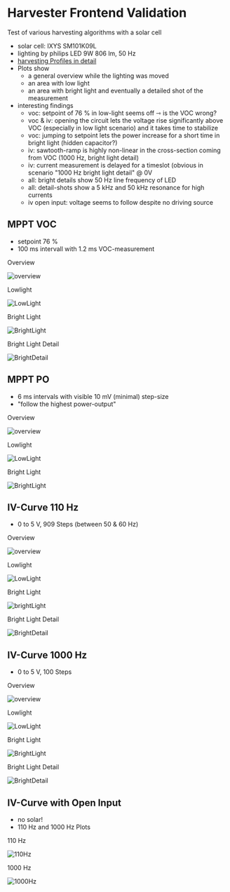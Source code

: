 # Harvester Frontend Validation

Test of various harvesting algorithms with a solar cell

- solar cell: IXYS SM101K09L
- lighting by philips LED 9W 806 lm, 50 Hz
- [harvesting Profiles in detail](https://github.com/orgua/shepherd-datalib/blob/main/shepherd_core/shepherd_core/data_models/content/virtual_harvester_fixture.yaml)
- Plots show
    - a general overview while the lighting was moved
    - an area with low light
    - an area with bright light and eventually a detailed shot of the measurement
- interesting findings
    - voc: setpoint of 76 % in low-light seems off ⇾ is the VOC wrong?
    - voc & iv: opening the circuit lets the voltage rise significantly above VOC (especially in low light scenario) and it takes time to stabilize
    - voc: jumping to setpoint lets the power increase for a short time in bright light (hidden capacitor?)
    - iv: sawtooth-ramp is highly non-linear in the cross-section coming from VOC (1000 Hz, bright light detail)
    - iv: current measurement is delayed for a timeslot (obvious in scenario "1000 Hz bright light detail" @ 0V
    - all: bright details show 50 Hz line frequency of LED
    - all: detail-shots show a 5 kHz and 50 kHz resonance for high currents
    - iv open input: voltage seems to follow despite no driving source

## MPPT VOC

- setpoint 76 %
- 100 ms intervall with 1.2 ms VOC-measurement

Overview

![overview](hrv_mppt_voc_overview.png)

Lowlight

![LowLight](hrv_mppt_voc_lowlight.png)

Bright Light

![BrightLight](hrv_mppt_voc_led_light.png)

Bright Light Detail

![BrightDetail](hrv_mppt_voc_led_light_detail.png)

## MPPT PO

- 6 ms intervals with visible 10 mV (minimal) step-size
- "follow the highest power-output"

Overview

![overview](hrv_mppt_po_overview.png)

Lowlight

![LowLight](hrv_mppt_po_lowlight.png)

Bright Light

![BrightLight](hrv_mppt_po_led_light.png)



## IV-Curve 110 Hz

- 0 to 5 V, 909 Steps (between 50 & 60 Hz)

Overview

![overview](hrv_ivcurve110Hz_overview.png)

Lowlight

![LowLight](hrv_ivcurve110Hz_lowlight.png)

Bright Light

![brightLight](hrv_ivcurve110Hz_led_light.png)

Bright Light Detail

![BrightDetail](hrv_ivcurve110Hz_led_light_detail.png)


## IV-Curve 1000 Hz

- 0 to 5 V, 100 Steps

Overview

![overview](hrv_ivcurve1000Hz_overview.png)

Lowlight

![LowLight](hrv_ivcurve1000Hz_lowlight.png)

Bright Light

![BrightLight](hrv_ivcurve1000Hz_led_light.png)

Bright Light Detail

![BrightDetail](hrv_ivcurve1000Hz_led_light_detail.png)

## IV-Curve with Open Input

- no solar!
- 110 Hz and 1000 Hz Plots

110 Hz

![110Hz](hrv_iv110Hz_open_input.png)

1000 Hz

![1000Hz](hrv_iv1000Hz_open_input.png)
